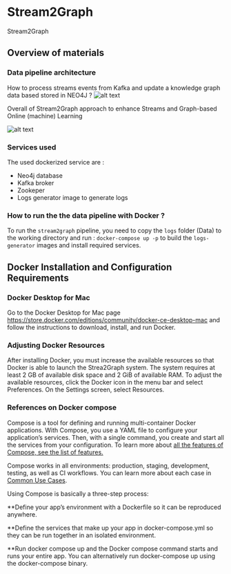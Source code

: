 # Stream2Graph
Stream2Graph 

## Overview of materials

### Data pipeline architecture 

How to process streams events from Kafka and update a knowledge graph data based stored in NEO4J ?
![alt text](https://neo4j.com/labs/kafka/4.0/_images/unwind-consume.png)

Overall of Stream2Graph approach to enhance Streams and Graph-based Online (machine) Learning 

![alt text](https://github.com/aissaelouafi/stream2graph/blob/master/Stream2Graph_overview.png)

### Services used 
The used dockerized service are :
- Neo4j database
- Kafka broker
- Zookeper 
- Logs generator image to generate logs 

### How to run the the data pipeline with Docker ?

To run the `stream2graph` pipeline, you need to copy the `logs` folder (Data) to the working directory and run : `docker-compose up -p` to build the `logs-generator` images and install required services.

## Docker Installation and Configuration Requirements

### Docker Desktop for Mac
Go to the Docker Desktop for Mac page https://store.docker.com/editions/community/docker-ce-desktop-mac and follow the instructions to download, install, and run Docker.

### Adjusting Docker Resources
After installing Docker, you must increase the available resources so that Docker is able to launch the Strea2Graph system. The system requires at least 2 GB of available disk space and 2 GiB of available RAM.
To adjust the available resources, click the Docker icon in the menu bar and select Preferences. On the Settings screen, select Resources.

### References on Docker compose

Compose is a tool for defining and running multi-container Docker applications. With Compose, you use a YAML file to configure your application’s services. Then, with a single command, you create and start all the services from your configuration. To learn more about [all the features of Compose, see the list of features.](https://docs.docker.com/compose/#features) 

Compose works in all environments: production, staging, development, testing, as well as CI workflows. You can learn more about each case in [Common Use Cases](https://docs.docker.com/compose/#common-use-cases).

Using Compose is basically a three-step process:

**Define your app’s environment with a Dockerfile so it can be reproduced anywhere.

**Define the services that make up your app in docker-compose.yml so they can be run together in an isolated environment.

**Run docker compose up and the Docker compose command starts and runs your entire app. You can alternatively run docker-compose up using the docker-compose binary.
